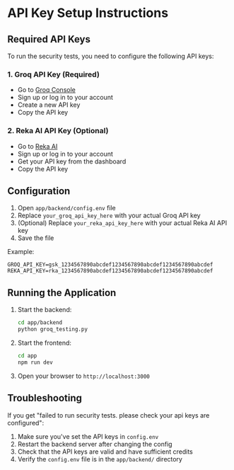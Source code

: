 # API Key Setup Instructions

## Required API Keys

To run the security tests, you need to configure the following API keys:

### 1. Groq API Key (Required)
- Go to [Groq Console](https://console.groq.com/keys)
- Sign up or log in to your account
- Create a new API key
- Copy the API key

### 2. Reka AI API Key (Optional)
- Go to [Reka AI](https://reka.ai/)
- Sign up or log in to your account
- Get your API key from the dashboard
- Copy the API key

## Configuration

1. Open `app/backend/config.env` file
2. Replace `your_groq_api_key_here` with your actual Groq API key
3. (Optional) Replace `your_reka_api_key_here` with your actual Reka AI API key
4. Save the file

Example:
```
GROQ_API_KEY=gsk_1234567890abcdef1234567890abcdef1234567890abcdef
REKA_API_KEY=rka_1234567890abcdef1234567890abcdef1234567890abcdef
```

## Running the Application

1. Start the backend:
   ```bash
   cd app/backend
   python groq_testing.py
   ```

2. Start the frontend:
   ```bash
   cd app
   npm run dev
   ```

3. Open your browser to `http://localhost:3000`

## Troubleshooting

If you get "failed to run security tests. please check your api keys are configured":

1. Make sure you've set the API keys in `config.env`
2. Restart the backend server after changing the config
3. Check that the API keys are valid and have sufficient credits
4. Verify the `config.env` file is in the `app/backend/` directory
